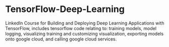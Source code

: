 # TensorFlow-Deep-Learning
LinkedIn Course for Building and Deploying Deep Learning Applications with TensorFlow, includes tensorflow code relating to: training models, model logging, visualizing training and customizing visualization, exporting models onto google cloud, and calling google cloud services.

